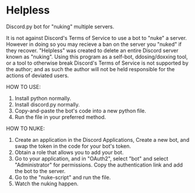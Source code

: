 # Helpless
Discord.py bot for "nuking" multiple servers.

It is not against Discord's Terms of Service to use a bot to "nuke" a server. However in doing so you may recieve a ban on the server you "nuked" if they recover.
"Helpless" was created to delete an entire Discord server known as "nuking". Using this program as a self-bot, ddosing/doxxing tool, or a tool to otherwise break Discord's Terms of Service is not supported by the author; and as such the author will not be held responsible for the actions of deviated users.

HOW TO USE:
1. Install python normally.
2. Install discord.py normally.
3. Copy-and-paste the bot's code into a new python file.
4. Run the file in your preferred method.

HOW TO NUKE:
1. Create an application in the Discord Applications, Create a new bot, and swap the token in the code for your bot's token.
2. Obtain a role that allows you to add your bot.
3. Go to your application, and in "OAuth2", select "bot" and select "Administrator" for permissions. Copy the authentication link and add the bot to the server.
4. Go to the "nuke-script" and run the file.
5. Watch the nuking happen.
